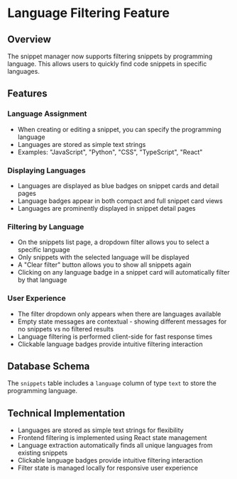 # Language Filtering Feature

## Overview
The snippet manager now supports filtering snippets by programming language. This allows users to quickly find code snippets in specific languages.

## Features

### Language Assignment
- When creating or editing a snippet, you can specify the programming language
- Languages are stored as simple text strings
- Examples: "JavaScript", "Python", "CSS", "TypeScript", "React"

### Displaying Languages
- Languages are displayed as blue badges on snippet cards and detail pages
- Language badges appear in both compact and full snippet card views
- Languages are prominently displayed in snippet detail pages

### Filtering by Language
- On the snippets list page, a dropdown filter allows you to select a specific language
- Only snippets with the selected language will be displayed
- A "Clear filter" button allows you to show all snippets again
- Clicking on any language badge in a snippet card will automatically filter by that language

### User Experience
- The filter dropdown only appears when there are languages available
- Empty state messages are contextual - showing different messages for no snippets vs no filtered results
- Language filtering is performed client-side for fast response times
- Clickable language badges provide intuitive filtering interaction

## Database Schema
The `snippets` table includes a `language` column of type `text` to store the programming language.

## Technical Implementation
- Languages are stored as simple text strings for flexibility
- Frontend filtering is implemented using React state management
- Language extraction automatically finds all unique languages from existing snippets
- Clickable language badges provide intuitive filtering interaction
- Filter state is managed locally for responsive user experience 